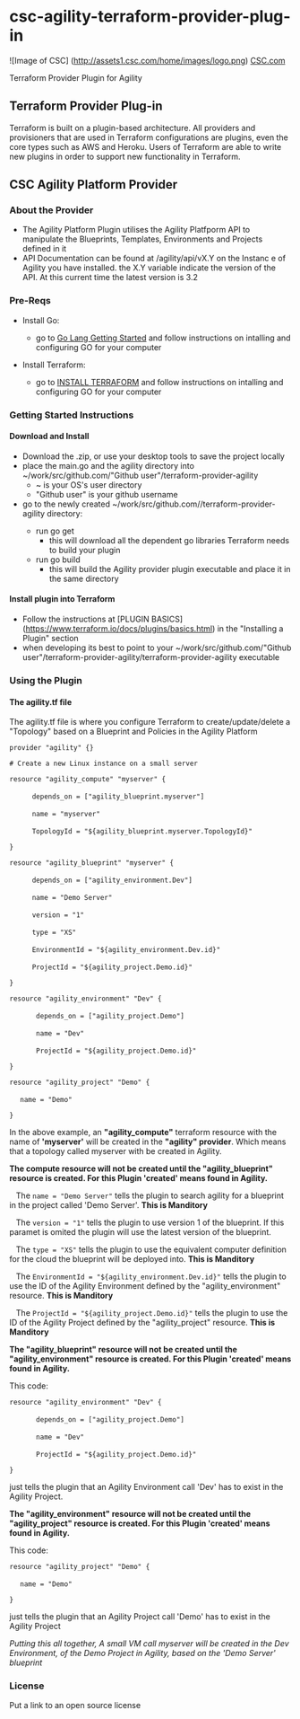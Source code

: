 # csc-agility-terraform-provider-plug-in
![Image of CSC] 
(http://assets1.csc.com/home/images/logo.png) 
[CSC.com](http://CSC.com)

Terraform Provider Plugin for Agility



## Terraform Provider Plug-in
Terraform is built on a plugin-based architecture. All providers and provisioners that are used in Terraform configurations are plugins, even the core types such as AWS and Heroku. Users of Terraform are able to write new plugins in order to support new functionality in Terraform. 

## CSC Agility Platform Provider 
### About the Provider
- The Agility Platform Plugin utilises the Agility Platfporm API to manipulate the Blueprints, Templates, Environments and Projects defined in it
- API Documentation can be found at /agility/api/vX.Y on the Instanc e of Agility you have installed. the X.Y variable indicate the version of the API. At this current time the latest version is 3.2

### Pre-Reqs
- Install Go: 
    + go to [Go Lang Getting Started](https://golang.org/doc/install) and follow instructions on intalling and configuring GO for your computer

- Install Terraform:
    + go to [INSTALL TERRAFORM](https://www.terraform.io/intro/getting-started/install.html) and follow instructions on intalling and configuring GO for your computer 
 
### Getting Started Instructions
#### Download and Install
- Download the .zip, or use your desktop tools to save the project locally
- place the main.go and the agility directory into ~/work/src/github.com/"Github user"/terraform-provider-agility
	+ ~ is your OS's user directory
	+ "Github user" is your github username
- go to the newly created ~/work/src/github.com/<Github user>/terraform-provider-agility directory:
	+ run go get
		+ this will download all the dependent go libraries Terraform needs to build your plugin
    + run go build  
    	+ this will build the Agility provider plugin executable and place it in the same directory

#### Install plugin into Terraform
- Follow the instructions at [PLUGIN BASICS] (https://www.terraform.io/docs/plugins/basics.html) in the "Installing a Plugin" section
- when developing its best to point to your ~/work/src/github.com/"Github user"/terraform-provider-agility/terraform-provider-agility executable


### Using the Plugin
#### The agility.tf file
The agility.tf file is where you configure Terraform to create/update/delete a "Topology" based on a Blueprint and Policies in the Agility Platform

`provider "agility" {}`

`# Create a new Linux instance on a small server`

`resource "agility_compute" "myserver" {`

&nbsp;&nbsp;&nbsp;`    depends_on = ["agility_blueprint.myserver"]`

&nbsp;&nbsp;&nbsp;`    name = "myserver"`    

&nbsp;&nbsp;&nbsp;`	   TopologyId = "${agility_blueprint.myserver.TopologyId}"`

`}`

`resource "agility_blueprint" "myserver" {`

&nbsp;&nbsp;&nbsp;`    depends_on = ["agility_environment.Dev"]`

&nbsp;&nbsp;&nbsp;`    name = "Demo Server"`

&nbsp;&nbsp;&nbsp;`    version = "1"`

&nbsp;&nbsp;&nbsp;`    type = "XS"`

&nbsp;&nbsp;&nbsp;`    EnvironmentId = "${agility_environment.Dev.id}"`

&nbsp;&nbsp;&nbsp;`    ProjectId = "${agility_project.Demo.id}"`

`}`

`resource "agility_environment" "Dev" {`

&nbsp;&nbsp;&nbsp;`  	depends_on = ["agility_project.Demo"]`

&nbsp;&nbsp;&nbsp;`  	name = "Dev"`

&nbsp;&nbsp;&nbsp;`  	ProjectId = "${agility_project.Demo.id}"`

`}`

`resource "agility_project" "Demo" {`

&nbsp;&nbsp;&nbsp;`	name = "Demo"`

`} `

In the above example, an **"agility_compute"** terraform resource with the name of **'myserver'** will be created in the **"agility" provider**. Which means that a topology called myserver with be created in Agility.

**The compute resource will not be created until the "agility_blueprint" resource is created. For this Plugin 'created' means found in Agility.** 

&nbsp;&nbsp;&nbsp;The `name = "Demo Server"` tells the plugin to search agility for a blueprint in the project called 'Demo Server'. **This is Manditory**

&nbsp;&nbsp;&nbsp;The `version = "1"` tells the plugin to use version 1 of the blueprint. If this paramet is omited the plugin will use the latest version of the blueprint.

&nbsp;&nbsp;&nbsp;The `type = "XS"` tells the plugin to use the equivalent computer definition for the cloud the blueprint will be deployed into. **This is Manditory**

&nbsp;&nbsp;&nbsp;The `EnvironmentId = "${agility_environment.Dev.id}"` tells the plugin to use the ID of the Agility Environment defined by the "agility_environment" resource. **This is Manditory**

&nbsp;&nbsp;&nbsp;The `ProjectId = "${agility_project.Demo.id}"` tells the plugin to use the ID of the Agility Project defined by the "agility_project" resource. **This is Manditory**

**The "agility_blueprint" resource will not be created until the "agility_environment" resource is created. For this Plugin 'created' means found in Agility.** 

This code:

`resource "agility_environment" "Dev" {`

&nbsp;&nbsp;&nbsp;`  	depends_on = ["agility_project.Demo"]`

&nbsp;&nbsp;&nbsp;`  	name = "Dev"`

&nbsp;&nbsp;&nbsp;`  	ProjectId = "${agility_project.Demo.id}"`

`}`

just tells the plugin that an Agility Environment call 'Dev' has to exist in the Agility Project.


**The "agility_environment" resource will not be created until the "agility_project" resource is created. For this Plugin 'created' means found in Agility.** 

This code:

`resource "agility_project" "Demo" {`

&nbsp;&nbsp;&nbsp;`	name = "Demo"`

`} `

just tells the plugin that an Agility Project call 'Demo' has to exist in the Agility Project


*Putting this all together, A small VM call myserver will be created in the Dev Environment, of the Demo Project in Agility, based on the 'Demo Server' blueprint*



### License
Put a link to an open source license

